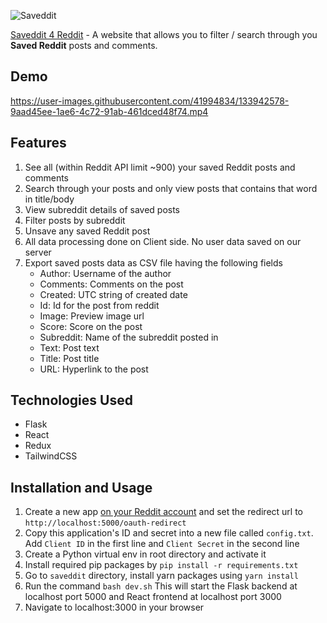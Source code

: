 ![Saveddit](media/logo.png)

[Saveddit 4 Reddit](https://saveddit4reddit.herokuapp.com) - A website that allows you to filter / search through you **Saved Reddit** posts and comments.

## Demo



https://user-images.githubusercontent.com/41994834/133942578-9aad45ee-1ae6-4c72-91ab-461dced48f74.mp4



## Features

1. See all (within Reddit API limit ~900) your saved Reddit posts and comments
2. Search through your posts and only view posts that contains that word in title/body
3. View subreddit details of saved posts
4. Filter posts by subreddit
5. Unsave any saved Reddit post
6. All data processing done on Client side. No user data saved on our server
7. Export saved posts data as CSV file having the following fields
    - Author: Username of the author
    - Comments: Comments on the post
    - Created: UTC string of created date
    - Id: Id for the post from reddit
    - Image: Preview image url
    - Score: Score on the post
    - Subreddit: Name of the subreddit posted in
    - Text: Post text
    - Title: Post title
    - URL: Hyperlink to the post

## Technologies Used

- Flask
- React
- Redux
- TailwindCSS

## Installation and Usage

1. Create a new app [on your Reddit account](https://www.reddit.com/prefs/apps/) and set the redirect url to `http://localhost:5000/oauth-redirect`
2. Copy this application's ID and secret into a new file called `config.txt`. Add `Client ID` in the first line and `Client Secret` in the second line
3. Create a Python virtual env in root directory and activate it
4. Install required pip packages by
`pip install -r requirements.txt`
5. Go to `saveddit` directory, install yarn packages using
`yarn install`
6. Run the command
`bash dev.sh`
This will start the Flask backend at localhost port 5000 and React frontend at localhost port 3000
7. Navigate to localhost:3000 in your browser
